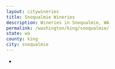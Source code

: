```yaml
---
layout: citywineries
title: Snoqualmie Wineries
description: Wineries in Snoqualmie, WA
permalink: /washington/king/snoqualmie/
state: wa
county: king
city: snoqualmie
---
```

-
